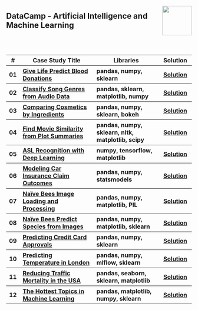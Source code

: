 <a href="/datacamp/README.md"><img align="right" width="80" src="/logos/datacamp.png"></img></a>

## DataCamp - Artificial Intelligence and Machine Learning

<br><br>

<table>
    <head>
        <tr>
<th align="center">#</th>
<th align="center" width="600px">Case Study Title</th>
<th align="center" width="480px">Libraries</th>
<th align="center" width="120px">Solution</th>
        </tr>
    </head>
    <tbody>
        <tr>
<th align="center">01</th>
<th align="left"><a href="https://app.datacamp.com/learn/projects/646">Give Life Predict Blood Donations</a></th>
<th align="left">pandas, numpy, sklearn</th>
<th align="center"><a href="https://github.com/cs-MohamedAyman/Data-Science-Case-Studies/tree/master/datacamp/Artificial-Intelligence-and-Machine-Learning/Give-Life-Predict-Blood-Donations">Solution</a></th>
        </tr>
        <tr>
<th align="center">02</th>
<th align="left"><a href="https://app.datacamp.com/learn/projects/449">Classify Song Genres from Audio Data</a></th>
<th align="left">pandas, sklearn, matplotlib, numpy</th>
<th align="center"><a href="https://github.com/cs-MohamedAyman/Data-Science-Case-Studies/tree/master/datacamp/Artificial-Intelligence-and-Machine-Learning/Classify-Song-Genres-from-Audio-Data">Solution</a></th>
        </tr>
        <tr>
<th align="center">03</th>
<th align="left"><a href="https://app.datacamp.com/learn/projects/695">Comparing Cosmetics by Ingredients</a></th>
<th align="left">pandas, numpy, sklearn, bokeh</th>
<th align="center"><a href="https://github.com/cs-MohamedAyman/Data-Science-Case-Studies/tree/master/datacamp/Artificial-Intelligence-and-Machine-Learning/Comparing-Cosmetics-by-Ingredients">Solution</a></th>
        </tr>
        <tr>
<th align="center">04</th>
<th align="left"><a href="https://app.datacamp.com/learn/projects/648">Find Movie Similarity from Plot Summaries</a></th>
<th align="left">pandas, numpy, sklearn, nltk, matplotlib, scipy</th>
<th align="center"><a href="https://github.com/cs-MohamedAyman/Data-Science-Case-Studies/tree/master/datacamp/Artificial-Intelligence-and-Machine-Learning/Find-Movie-Similarity-from-Plot-Summaries">Solution</a></th>
        </tr>
        <tr>
<th align="center">05</th>
<th align="left"><a href="https://app.datacamp.com/learn/projects/509">ASL Recognition with Deep Learning</a></th>
<th align="left">numpy, tensorflow, matplotlib</th>
<th align="center"><a href="https://github.com/cs-MohamedAyman/Data-Science-Case-Studies/tree/master/datacamp/Artificial-Intelligence-and-Machine-Learning/ASL-Recognition-with-Deep-Learning">Solution</a></th>
        </tr>
        <tr>
<th align="center">06</th>
<th align="left"><a href="https://app.datacamp.com/learn/projects/modeling_car_insurance_claim_outcomes">Modeling Car Insurance Claim Outcomes</a></th>
<th align="left">pandas, numpy, statsmodels</th>
<th align="center"><a href="https://github.com/cs-MohamedAyman/Data-Science-Case-Studies/tree/master/datacamp/Artificial-Intelligence-and-Machine-Learning/Modeling-Car-Insurance-Claim-Outcomes">Solution</a></th>
        </tr>
        <tr>
<th align="center">07</th>
<th align="left"><a href="https://app.datacamp.com/learn/projects/374">Naïve Bees Image Loading and Processing</a></th>
<th align="left">pandas, numpy, matplotlib, PIL</th>
<th align="center"><a href="https://github.com/cs-MohamedAyman/Data-Science-Case-Studies/tree/master/datacamp/Artificial-Intelligence-and-Machine-Learning/Na%C3%AFve-Bees-Image-Loading-and-Processing">Solution</a></th>
        </tr>
        <tr>
<th align="center">08</th>
<th align="left"><a href="https://app.datacamp.com/learn/projects/412">Naïve Bees Predict Species from Images</a></th>
<th align="left">pandas, numpy, matplotlib, sklearn</th>
<th align="center"><a href="https://github.com/cs-MohamedAyman/Data-Science-Case-Studies/tree/master/datacamp/Artificial-Intelligence-and-Machine-Learning/Na%C3%AFve-Bees-Predict-Species-from-Images">Solution</a></th>
        </tr>
        <tr>
<th align="center">09</th>
<th align="left"><a href="https://app.datacamp.com/learn/projects/558">Predicting Credit Card Approvals</a></th>
<th align="left">pandas, numpy, sklearn</th>
<th align="center"><a href="https://github.com/cs-MohamedAyman/Data-Science-Case-Studies/tree/master/datacamp/Artificial-Intelligence-and-Machine-Learning/Predicting-Credit-Card-Approvals">Solution</a></th>
        </tr>
        <tr>
<th align="center">10</th>
<th align="left"><a href="https://app.datacamp.com/learn/projects/predicting_temperature_in_london">Predicting Temperature in London</a></th>
<th align="left">pandas, numpy, mlflow, sklearn</th>
<th align="center"><a href="https://github.com/cs-MohamedAyman/Data-Science-Case-Studies/tree/master/datacamp/Artificial-Intelligence-and-Machine-Learning/Predicting-Temperature-in-London">Solution</a></th>
        </tr>
        <tr>
<th align="center">11</th>
<th align="left"><a href="https://app.datacamp.com/learn/projects/traffic-mortality">Reducing Traffic Mortality in the USA</a></th>
<th align="left">pandas, seaborn, sklearn, matplotlib</th>
<th align="center"><a href="https://github.com/cs-MohamedAyman/Data-Science-Case-Studies/tree/master/datacamp/Artificial-Intelligence-and-Machine-Learning/Reducing-Traffic-Mortality-in-the-USA">Solution</a></th>
        </tr>
        <tr>
<th align="center">12</th>
<th align="left"><a href="https://app.datacamp.com/learn/projects/158">The Hottest Topics in Machine Learning</a></th>
<th align="left">pandas, matplotlib, numpy, sklearn</th>
<th align="center"><a href="https://github.com/cs-MohamedAyman/Data-Science-Case-Studies/tree/master/datacamp/Artificial-Intelligence-and-Machine-Learning/The-Hottest-Topics-in-Machine-Learning">Solution</a></th>
        </tr>
    </body>
</table>
